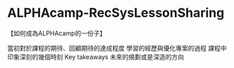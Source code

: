# ALPHAcamp-RecSysLessonSharing

【如何成為ALPHAcamp的一份子】

當初對於課程的期待、回顧期待的達成程度
學習的經歷與優化專案的過程
課程中印象深刻的幾個時刻
Key takeaways
未來的規劃或是深造的方向
